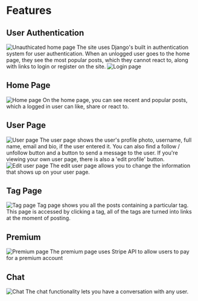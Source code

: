 # Features
## User Authentication
![Unauthicated home page](https://github.com/vtruksa/y/assets/142304826/a64f87fb-5bd1-4e98-a9fc-f03b83cc5ece)
The site uses Django's built in authentication system for user authentication. When an unlogged user goes to the home page, they see the most popular posts, which they cannot react to, along with links to login or register on the site.
![Login page](https://github.com/vtruksa/y/assets/142304826/a341fb56-681f-46c0-93fb-f625682acc1f)
## Home Page
![Home page](https://github.com/vtruksa/y/assets/142304826/70ebe6ba-9cfc-4e29-ad4f-c9189ae17a0f)
On the home page, you can see recent and popular posts, which a logged in user can like, share or react to.
## User Page
![User page](https://github.com/vtruksa/y/assets/142304826/7c3db017-2ed9-4108-a151-449aeeac5488)
The user page shows the user's profile photo, username, full name, email and bio, if the user entered it. You can also find a follow / unfollow button and a button to send a message to the user. If you're viewing your own user page, there is also a 'edit profile' button.
![Edit user page](https://github.com/vtruksa/y/assets/142304826/94209636-f875-46e1-8864-8495873a6c6e)
The edit user page allows you to change the information that shows up on your user page.
## Tag Page
![Tag page](https://github.com/vtruksa/y/assets/142304826/c390659b-4080-4c20-b5a5-534f04addd51)
Tag page shows you all the posts containing a particular tag. This page is accessed by clicking a tag, all of the tags are turned into links at the moment of posting.
## Premium
![Premium page](https://github.com/vtruksa/y/assets/142304826/4cc6f933-36ad-4936-ad06-44dd0fbfd0af)
The premium page uses Stripe API to allow users to pay for a premium account
## Chat
![Chat](https://github.com/vtruksa/y/assets/142304826/72fd76a3-ec2b-4d28-9ba9-34a00f34b18b)
The chat functionality lets you have a conversation with any user.
